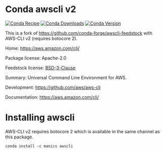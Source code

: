 Conda awscli v2
===============
[![Conda Recipe](https://img.shields.io/badge/recipe-awscli-green.svg)](https://anaconda.org/manics/awscli)
[![Conda Downloads](https://img.shields.io/conda/dn/manics/awscli.svg)](https://anaconda.org/manics/awscli)
[![Conda Version](https://img.shields.io/conda/vn/manics/awscli.svg)](https://anaconda.org/manics/awscli)

This is a fork of https://github.com/conda-forge/awscli-feedstock with AWS-CLI v2 (requires botocore 2).


Home: https://aws.amazon.com/cli/

Package license: Apache-2.0

Feedstock license: [BSD-3-Clause](https://github.com/conda-forge/awscli-feedstock/blob/master/LICENSE.txt)

Summary: Universal Command Line Environment for AWS.

Development: https://github.com/aws/aws-cli

Documentation: https://aws.amazon.com/cli/


Installing awscli
=================

AWS-CLI v2 requires botocore 2 which is available in the same channel as this package.
```
conda install -c manics awscli
```
